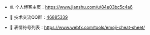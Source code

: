 * ♏ 个人博客主页：https://www.jianshu.com/u/84e03bc5c4a6
* 💬 技术交流QQ群：[46885339](shang.qq.com/wpa/qunwpa?idkey=a0f8613587f8afd0cf0a6d5d2500f324d7497d447147ba61346048e43418d396)

* 🎉 表情符号列表：https://www.webfx.com/tools/emoji-cheat-sheet/

<!--
**su9257/su9257** is a ✨ _special_ ✨ repository because its `README.md` (this file) appears on your GitHub profile.

Here are some ideas to get you started:

- 🔭 I’m currently working on ...
- 🌱 I’m currently learning ...
- 👯 I’m looking to collaborate on ...
- 🤔 I’m looking for help with ...
- 💬 Ask me about ...
- 📫 How to reach me: ...
- 😄 Pronouns: ...
- ⚡ Fun fact: ...:
-->

